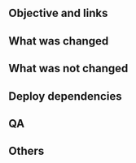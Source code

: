 ## Objective and links

<!--
この変更が必要になった背景や変更の目的を書いてください。
Asana のリンクや、もしあれば Google docs　や Slack threads など関連するリンクを貼ってください。
-->

## What was changed

<!--
具体的な変更内容について詳しく説明してください。スクリーンショットがある場合は貼ってください。
-->

## What was not changed

<!-- なんらかの理由で今回の変更のスコープから外すものがある場合は理由と対象を説明してください -->

## Deploy dependencies

<!--
このPRに依存している、もしくは依存されているプルリクエストを列挙してください。

CLI、Front、およびAPIサーバーは非同期にデプロイされることに注意してください。
常にサービスが正しい動作をすることを保証するため、どのプルリクエストが先にマージされなければいけないか、
順番を気にする必要がある場合があります。

1. 下位互換性のある方法でAPIを変更した場合、依存関係をあまり気にする必要はありません。
   しかし、例えばAPIがデプロイされる前に、ユーザーが更新されたページを開いてしまう可能性があります。
   これが問題になる可能性がある場合は、PRを分割して、先にAPIの変更をマージしてください。
2. APIと他のコンポーネントに後方互換性のない破壊的変更を加えたい場合は、その順序をよく考えてください。
   例えば、ウェブとCLIを新旧のAPIで動作するように変更し、APIの変更点をマージし、クリーンアップとして
   ウェブとCLIから後方互換性のあるコードを削除するという方法があります。
-->

## QA

<!--
このPRによる変更をどのように確かめたかを記載してください
-->

## Others

<!-- 実装上の懸念点や注意点などあれば記載してください -->
